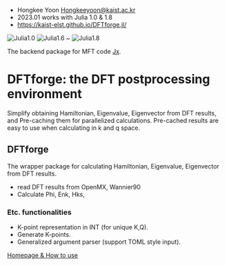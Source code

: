 - Hongkee Yoon Hongkeeyoon@kaist.ac.kr
- 2023.01 works with Julia 1.0 & 1.8
- https://kaist-elst.github.io/DFTforge.jl/

![Julia1.0](https://img.shields.io/badge/Julia-1.0-blue.svg?longCache=true)  ![Julia1.6](https://img.shields.io/badge/Julia-1.6-blue.svg?longCache=true) ~ ![Julia1.8](https://img.shields.io/badge/Julia-1.8-blue.svg?longCache=true)

The backend package for MFT code [Jx](https://kaist-elst.github.io/Jx.jl/).

# DFTforge: the DFT postprocessing environment
Simplify obtaining Hamiltonian, Eigenvalue, Eigenvector from DFT results, and Pre-caching them for parallelized calculations.
Pre-cached results are easy to use when calculating in k and q space.


## DFTforge
The wrapper package for calculating Hamiltonian, Eigenvalue, Eigenvector from DFT results.

 * read DFT results from OpenMX, Wannier90
 * Calculate Phi, Enk, Hks,

### Etc. functionalities
 * K-point representation in INT (for unique K,Q).
 * Generate K-points.
 * Generalized argument parser (support TOML style input).



[Homepage & How to use](https://kaist-elst.github.io/DFTforge.jl/)

